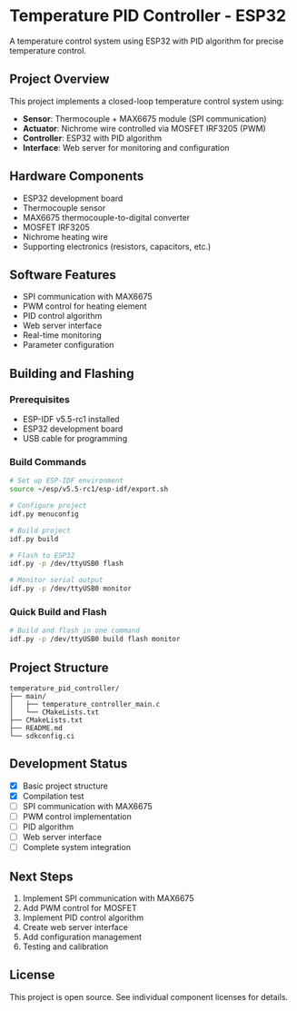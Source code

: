 # Temperature PID Controller - ESP32

A temperature control system using ESP32 with PID algorithm for precise temperature control.

## Project Overview

This project implements a closed-loop temperature control system using:

- **Sensor**: Thermocouple + MAX6675 module (SPI communication)
- **Actuator**: Nichrome wire controlled via MOSFET IRF3205 (PWM)
- **Controller**: ESP32 with PID algorithm
- **Interface**: Web server for monitoring and configuration

## Hardware Components

- ESP32 development board
- Thermocouple sensor
- MAX6675 thermocouple-to-digital converter
- MOSFET IRF3205
- Nichrome heating wire
- Supporting electronics (resistors, capacitors, etc.)

## Software Features

- SPI communication with MAX6675
- PWM control for heating element
- PID control algorithm
- Web server interface
- Real-time monitoring
- Parameter configuration

## Building and Flashing

### Prerequisites

- ESP-IDF v5.5-rc1 installed
- ESP32 development board
- USB cable for programming

### Build Commands

```bash
# Set up ESP-IDF environment
source ~/esp/v5.5-rc1/esp-idf/export.sh

# Configure project
idf.py menuconfig

# Build project
idf.py build

# Flash to ESP32
idf.py -p /dev/ttyUSB0 flash

# Monitor serial output
idf.py -p /dev/ttyUSB0 monitor
```

### Quick Build and Flash

```bash
# Build and flash in one command
idf.py -p /dev/ttyUSB0 build flash monitor
```

## Project Structure

```
temperature_pid_controller/
├── main/
│   ├── temperature_controller_main.c
│   └── CMakeLists.txt
├── CMakeLists.txt
├── README.md
└── sdkconfig.ci
```

## Development Status

- [x] Basic project structure
- [x] Compilation test
- [ ] SPI communication with MAX6675
- [ ] PWM control implementation
- [ ] PID algorithm
- [ ] Web server interface
- [ ] Complete system integration

## Next Steps

1. Implement SPI communication with MAX6675
2. Add PWM control for MOSFET
3. Implement PID control algorithm
4. Create web server interface
5. Add configuration management
6. Testing and calibration

## License

This project is open source. See individual component licenses for details.